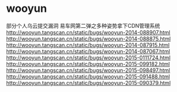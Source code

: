 # wooyun
部分个人乌云提交漏洞
易车网第二弹之多种姿势拿下CDN管理系统 http://wooyun.tangscan.cn/static/bugs/wooyun-2014-088907.html
http://wooyun.tangscan.cn/static/bugs/wooyun-2014-088875.html
http://wooyun.tangscan.cn/static/bugs/wooyun-2014-087915.html
http://wooyun.tangscan.cn/static/bugs/wooyun-2014-087067.html
http://wooyun.tangscan.cn/static/bugs/wooyun-2015-0111724.html
http://wooyun.tangscan.cn/static/bugs/wooyun-2015-099182.html
http://wooyun.tangscan.cn/static/bugs/wooyun-2015-098497.html
http://wooyun.tangscan.cn/static/bugs/wooyun-2015-091488.html
http://wooyun.tangscan.cn/static/bugs/wooyun-2015-090379.html

